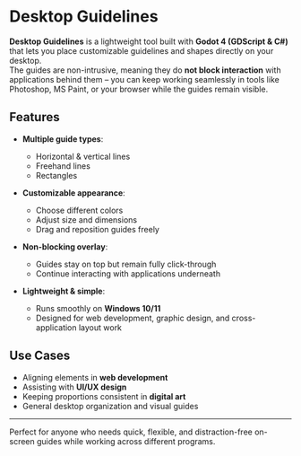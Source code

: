 # Desktop Guidelines

**Desktop Guidelines** is a lightweight tool built with **Godot 4 (GDScript & C#)** that lets you place customizable guidelines and shapes directly on your desktop.  
The guides are non-intrusive, meaning they do **not block interaction** with applications behind them – you can keep working seamlessly in tools like Photoshop, MS Paint, or your browser while the guides remain visible.

## Features
- **Multiple guide types**:  
  - Horizontal & vertical lines  
  - Freehand lines  
  - Rectangles  

- **Customizable appearance**:  
  - Choose different colors  
  - Adjust size and dimensions  
  - Drag and reposition guides freely  

- **Non-blocking overlay**:  
  - Guides stay on top but remain fully click-through  
  - Continue interacting with applications underneath  

- **Lightweight & simple**:  
  - Runs smoothly on **Windows 10/11**  
  - Designed for web development, graphic design, and cross-application layout work  

## Use Cases
- Aligning elements in **web development**  
- Assisting with **UI/UX design**  
- Keeping proportions consistent in **digital art**  
- General desktop organization and visual guides  

---

Perfect for anyone who needs quick, flexible, and distraction-free on-screen guides while working across different programs.

